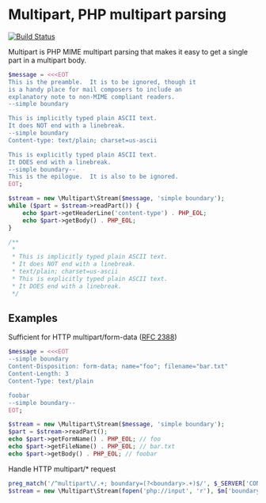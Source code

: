 # Multipart, PHP multipart parsing

[![Build Status](https://travis-ci.org/ackneal/multipart.svg?branch=master)](https://travis-ci.org/github/ackneal/multipart)

Multipart is PHP MIME multipart parsing that makes it easy to get a single part  in a multipart body.

```php
$message = <<<EOT
This is the preamble.  It is to be ignored, though it
is a handy place for mail composers to include an
explanatory note to non-MIME compliant readers.
--simple boundary

This is implicitly typed plain ASCII text.
It does NOT end with a linebreak.
--simple boundary
Content-type: text/plain; charset=us-ascii

This is explicitly typed plain ASCII text.
It DOES end with a linebreak.
--simple boundary--
This is the epilogue.  It is also to be ignored.
EOT;

$stream = new \Multipart\Stream($message, 'simple boundary');
while ($part = $stream->readPart()) {
    echo $part->getHeaderLine('content-type') . PHP_EOL;
    echo $part->getBody() . PHP_EOL;
}

/**
 *
 * This is implicitly typed plain ASCII text.
 * It does NOT end with a linebreak.
 * text/plain; charset=us-ascii
 * This is explicitly typed plain ASCII text.
 * It DOES end with a linebreak.
 */
```

## Examples

Sufficient for HTTP multipart/form-data ([RFC 2388](https://tools.ietf.org/html/rfc2388))
```php
$message = <<<EOT
--simple boundary
Content-Disposition: form-data; name="foo"; filename="bar.txt"
Content-Length: 3
Content-Type: text/plain

foobar
--simple boundary--
EOT;

$stream = new \Multipart\Stream($message, 'simple boundary');
$part = $stream->readPart();
echo $part->getFormName() . PHP_EOL; // foo
echo $part->getFileName() . PHP_EOL; // bar.txt
echo $part->getBody() . PHP_EOL; // foobar
```

Handle HTTP multipart/* request
```php
preg_match('/^multipart\/.+; boundary=(?<boundary>.+)$/', $_SERVER['CONTENT_TYPE'], $m);
$stream = new \Multipart\Stream(fopen('php://input', 'r'), $m['boundary']);
```
